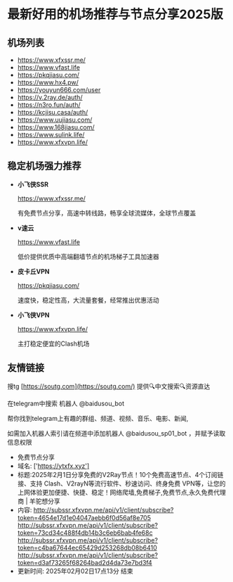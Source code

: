 # 最新好用的机场推荐与节点分享2025版

## 机场列表
* https://www.xfxssr.me/
* https://www.vfast.life
* https://pkqjiasu.com/
* https://www.hx4.pw/ 
* https://youyun666.com/user
* https://v.2ray.de/auth/
* https://n3ro.fun/auth/
* https://kcjisu.casa/auth/
* https://www.uujiasu.com/
* https://www.168jiasu.com/
* https://www.sulink.life/
* https://www.xfxvpn.life/

## 稳定机场强力推荐

+ **小飞侠SSR**
  
   https://www.xfxssr.me/
   
   有免费节点分享，高速中转线路，畅享全球流媒体，全球节点覆盖
   
+ **v速云**
  
   https://www.vfast.life
   
   低价提供优质中高端翻墙节点的机场梯子工具加速器
   
+ **皮卡丘VPN**
  
   https://pkqjiasu.com/
   
   速度快，稳定性高，大流量套餐，经常推出优惠活动
   
+ **小飞侠VPN**
  
   https://www.xfxvpn.life/
   
   主打稳定便宜的Clash机场

## 友情链接

搜tg [https://soutg.com](https://soutg.com/) 提供🔍中文搜索🔍资源直达

在telegram中搜索 机器人 @baidusou_bot

帮你找到telegram上有趣的群组、频道、视频、音乐、电影、新闻,

如需加入机器人索引请在频道中添加机器人 @baidusou_sp01_bot ，并赋予读取信息权限

- 免费节点分享 
- 域名: ['https://ytxfx.xyz'] 
- 标题:2025年2月1日分享免费的V2Ray节点！10个免费高速节点、4个订阅链接、支持 Clash、V2rayN等流行软件、秒速访问、终身免费 VPN等，让您的上网体验更加便捷、快捷、稳定！网络爬墙,免费梯子,免费节点,永久免费代理商  |  羊驼想分享 
- 内容: 
http://subssr.xfxvpn.me/api/v1/client/subscribe?token=4654e17d1e04047aebb6f0d56af8e705
http://subssr.xfxvpn.me/api/v1/client/subscribe?token=73cd34c488f4db14b3c6eb6bab4fe68c
http://subssr.xfxvpn.me/api/v1/client/subscribe?token=c4ba67644ec65429d253268db08b6410
http://subssr.xfxvpn.me/api/v1/client/subscribe?token=d3af73265f68264bad2d4da73e7bd3f4 
- 更新时间: 2025年02月02日17点13分 
结束
